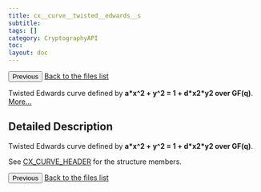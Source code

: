 ```yaml
---
title: cx__curve__twisted__edwards__s
subtitle:
tags: []
category: CryptographyAPI
toc:
layout: doc
---
```


<button class="uk-button uk-button-default uk-button-small uk-margin-medium-top" onclick="history.back()">Previous</button>
<a class="uk-button uk-button-default uk-button-small uk-margin-medium-top crypto-button" href="../../crypto-api/files">Back to the files list</a>


<p>Twisted Edwards curve defined by <b>a*x^2 + y^2 = 1 + d*x2*y2 over GF(q)</b>.  
 <a href="../cx__curve__twisted__edwards__s#details">More...</a></p>
<a name="details" id="details"></a>

## Detailed Description

<div class="textblock"><p>Twisted Edwards curve defined by <b>a*x^2 + y^2 = 1 + d*x2*y2 over GF(q)</b>. </p>
<p>See <a class="el" href="../ox__ec_8h#a5ad90d6a0e043d9a94aa017fec898b78" title="Curve domain parameters. ">CX_CURVE_HEADER</a> for the structure members. </p>
<button class="uk-button uk-button-default uk-button-small uk-margin-medium-top" onclick="history.back()">Previous</button>
<a class="uk-button uk-button-default uk-button-small uk-margin-medium-top crypto-button" href="../../crypto-api/files">Back to the files list</a>
